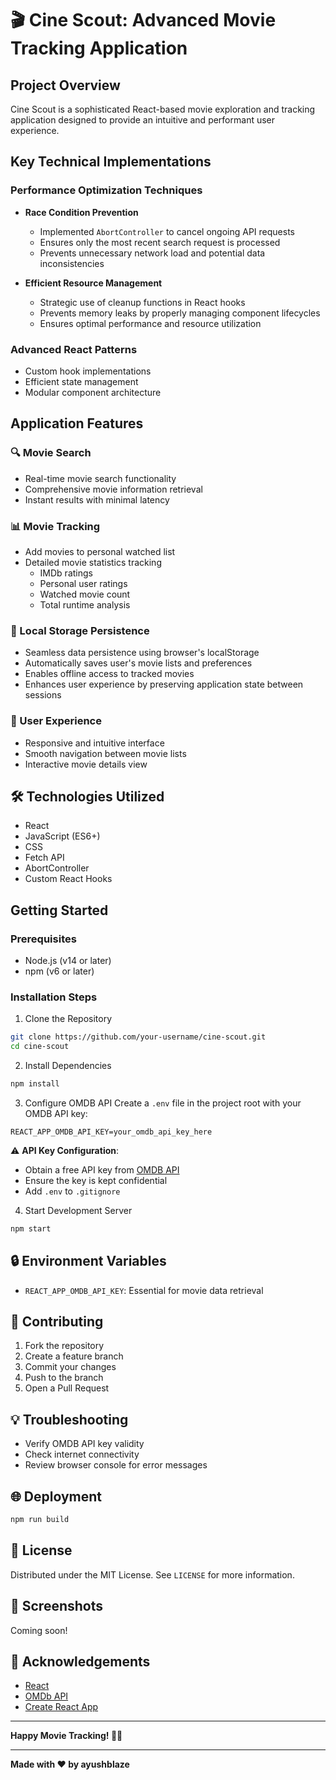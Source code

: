 # 🎬 Cine Scout: Advanced Movie Tracking Application

## Project Overview
Cine Scout is a sophisticated React-based movie exploration and tracking application designed to provide an intuitive and performant user experience.

## Key Technical Implementations

### Performance Optimization Techniques
- **Race Condition Prevention**
  - Implemented `AbortController` to cancel ongoing API requests
  - Ensures only the most recent search request is processed
  - Prevents unnecessary network load and potential data inconsistencies

- **Efficient Resource Management**
  - Strategic use of cleanup functions in React hooks
  - Prevents memory leaks by properly managing component lifecycles
  - Ensures optimal performance and resource utilization

### Advanced React Patterns
- Custom hook implementations
- Efficient state management
- Modular component architecture

## Application Features

### 🔍 Movie Search
- Real-time movie search functionality
- Comprehensive movie information retrieval
- Instant results with minimal latency

### 📊 Movie Tracking
- Add movies to personal watched list
- Detailed movie statistics tracking
  - IMDb ratings
  - Personal user ratings
  - Watched movie count
  - Total runtime analysis

### 💾 Local Storage Persistence
- Seamless data persistence using browser's localStorage
- Automatically saves user's movie lists and preferences
- Enables offline access to tracked movies
- Enhances user experience by preserving application state between sessions

### 🧑 User Experience
- Responsive and intuitive interface
- Smooth navigation between movie lists
- Interactive movie details view

## 🛠 Technologies Utilized
- React
- JavaScript (ES6+)
- CSS
- Fetch API
- AbortController
- Custom React Hooks

## Getting Started

### Prerequisites
- Node.js (v14 or later)
- npm (v6 or later)

### Installation Steps

1. Clone the Repository
```bash
git clone https://github.com/your-username/cine-scout.git
cd cine-scout
```

2. Install Dependencies
```bash
npm install
```

3. Configure OMDB API
Create a `.env` file in the project root with your OMDB API key:
```
REACT_APP_OMDB_API_KEY=your_omdb_api_key_here
```

⚠️ **API Key Configuration**:
- Obtain a free API key from [OMDB API](http://www.omdbapi.com/apikey.aspx)
- Ensure the key is kept confidential
- Add `.env` to `.gitignore`

4. Start Development Server
```bash
npm start
```

## 🔒 Environment Variables
- `REACT_APP_OMDB_API_KEY`: Essential for movie data retrieval

## 🤝 Contributing
1. Fork the repository
2. Create a feature branch
3. Commit your changes
4. Push to the branch
5. Open a Pull Request

## 💡 Troubleshooting
- Verify OMDB API key validity
- Check internet connectivity
- Review browser console for error messages

## 🌐 Deployment

```bash
npm run build
```

## 📄 License

Distributed under the MIT License. See `LICENSE` for more information.

## 🎥 Screenshots

Coming soon!

## 🌟 Acknowledgements

- [React](https://reactjs.org/)
- [OMDb API](http://www.omdbapi.com/)
- [Create React App](https://create-react-app.dev/)

---

**Happy Movie Tracking! 🍿🎥**

---

**Made with ❤️ by ayushblaze**
